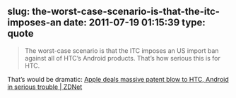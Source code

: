 slug: the-worst-case-scenario-is-that-the-itc-imposes-an
date: 2011-07-19 01:15:39
type: quote
---

> The worst-case scenario is that the ITC imposes an US import ban against all of HTC’s Android products. That’s how serious this is for HTC.

That’s would be dramatic: [Apple deals massive patent blow to HTC, Android in serious trouble | ZDNet](http://www.zdnet.com/blog/hardware/apple-deals-massive-patent-blow-to-htc-android-in-serious-trouble/13714)
